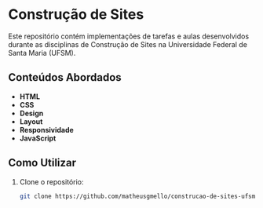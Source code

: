 # Construção de Sites

Este repositório contém implementações de tarefas e aulas desenvolvidos durante as disciplinas de Construção de Sites na Universidade Federal de Santa Maria (UFSM).

## Conteúdos Abordados

- **HTML**  
- **CSS**  
- **Design**  
- **Layout**  
- **Responsividade**  
- **JavaScript**  

## Como Utilizar

1. Clone o repositório:
   ```bash
   git clone https://github.com/matheusgmello/construcao-de-sites-ufsm.git
